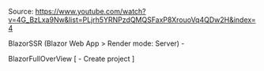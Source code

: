 Source: https://www.youtube.com/watch?v=4G_BzLxa9Nw&list=PLjrh5YRNPzdQMQSFaxP8XrouoVq4QDw2H&index=4

BlazorSSR (Blazor Web App > Render mode: Server)
	-


BlazorFullOverView
[
	- Create project
]